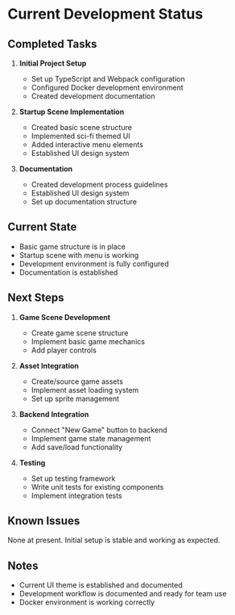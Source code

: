 # Current Development Status

## Completed Tasks
1. **Initial Project Setup**
   - Set up TypeScript and Webpack configuration
   - Configured Docker development environment
   - Created development documentation

2. **Startup Scene Implementation**
   - Created basic scene structure
   - Implemented sci-fi themed UI
   - Added interactive menu elements
   - Established UI design system

3. **Documentation**
   - Created development process guidelines
   - Established UI design system
   - Set up documentation structure

## Current State
- Basic game structure is in place
- Startup scene with menu is working
- Development environment is fully configured
- Documentation is established

## Next Steps
1. **Game Scene Development**
   - Create game scene structure
   - Implement basic game mechanics
   - Add player controls

2. **Asset Integration**
   - Create/source game assets
   - Implement asset loading system
   - Set up sprite management

3. **Backend Integration**
   - Connect "New Game" button to backend
   - Implement game state management
   - Add save/load functionality

4. **Testing**
   - Set up testing framework
   - Write unit tests for existing components
   - Implement integration tests

## Known Issues
None at present. Initial setup is stable and working as expected.

## Notes
- Current UI theme is established and documented
- Development workflow is documented and ready for team use
- Docker environment is working correctly 